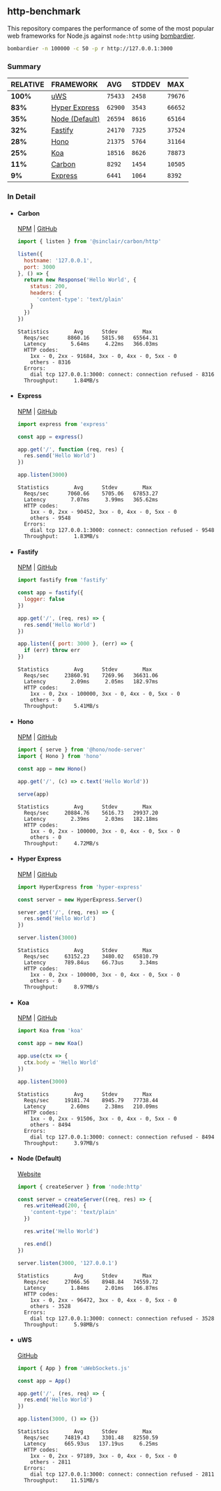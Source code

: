 ## http-benchmark

This repository compares the performance of some of the most popular web frameworks for Node.js against `node:http` using [bombardier](https://github.com/codesenberg/bombardier).

```bash
bombardier -n 100000 -c 50 -p r http://127.0.0.1:3000
```

### Summary

| RELATIVE | FRAMEWORK | AVG | STDDEV | MAX |
| :--- | :--- | :--- | :--- | :--- |
| **100%** | [uWS](#uws) | `75433` | `2458` | `79676` |
| **83%** | [Hyper Express](#hyper-express) | `62900` | `3543` | `66652` |
| **35%** | [Node (Default)](#node-default) | `26594` | `8616` | `65164` |
| **32%** | [Fastify](#fastify) | `24170` | `7325` | `37524` |
| **28%** | [Hono](#hono) | `21375` | `5764` | `31164` |
| **25%** | [Koa](#koa) | `18516` | `8626` | `78873` |
| **11%** | [Carbon](#carbon) | `8292` | `1454` | `10505` |
| **9%** | [Express](#express) | `6441` | `1064` | `8392` |


### In Detail

- #### Carbon
  [NPM](https://npmjs.com/@sinclair/carbon) | [GitHub](https://github.com/sinclairzx81/carbon)
  ```js
  import { listen } from '@sinclair/carbon/http'

  listen({
    hostname: '127.0.0.1',
    port: 3000
  }, () => {
    return new Response('Hello World', {
      status: 200,
      headers: {
        'content-type': 'text/plain'
      }
    })
  })
  ```

  ```
  Statistics        Avg      Stdev        Max
    Reqs/sec      8860.16    5815.98   65564.31
    Latency        5.64ms     4.22ms   366.03ms
    HTTP codes:
      1xx - 0, 2xx - 91684, 3xx - 0, 4xx - 0, 5xx - 0
      others - 8316
    Errors:
      dial tcp 127.0.0.1:3000: connect: connection refused - 8316
    Throughput:     1.84MB/s
  ```

- #### Express
  [NPM](https://npmjs.com/express) | [GitHub](https://github.com/expressjs/express)
  ```js
  import express from 'express'

  const app = express()

  app.get('/', function (req, res) {
    res.send('Hello World')
  })

  app.listen(3000)
  ```

  ```
  Statistics        Avg      Stdev        Max
    Reqs/sec      7060.66    5705.06   67853.27
    Latency        7.07ms     3.99ms   365.62ms
    HTTP codes:
      1xx - 0, 2xx - 90452, 3xx - 0, 4xx - 0, 5xx - 0
      others - 9548
    Errors:
      dial tcp 127.0.0.1:3000: connect: connection refused - 9548
    Throughput:     1.83MB/s
  ```

- #### Fastify
  [NPM](https://npmjs.com/fastify) | [GitHub](https://github.com/fastify/fastify)
  ```js
  import fastify from 'fastify'

  const app = fastify({
    logger: false
  })

  app.get('/', (req, res) => {
    res.send('Hello World')
  })

  app.listen({ port: 3000 }, (err) => {
    if (err) throw err
  })
  ```

  ```
  Statistics        Avg      Stdev        Max
    Reqs/sec     23860.91    7269.96   36631.06
    Latency        2.09ms     2.05ms   182.97ms
    HTTP codes:
      1xx - 0, 2xx - 100000, 3xx - 0, 4xx - 0, 5xx - 0
      others - 0
    Throughput:     5.41MB/s
  ```

- #### Hono
  [NPM](https://npmjs.com/hono) | [GitHub](https://github.com/honojs/hono)
  ```js
  import { serve } from '@hono/node-server'
  import { Hono } from 'hono'

  const app = new Hono()

  app.get('/', (c) => c.text('Hello World'))

  serve(app)
  ```

  ```
  Statistics        Avg      Stdev        Max
    Reqs/sec     20884.76    5616.73   29937.20
    Latency        2.39ms     2.03ms   182.18ms
    HTTP codes:
      1xx - 0, 2xx - 100000, 3xx - 0, 4xx - 0, 5xx - 0
      others - 0
    Throughput:     4.72MB/s
  ```

- #### Hyper Express
  [NPM](https://npmjs.com/hyper-express) | [GitHub](https://github.com/kartikk221/hyper-express)
  ```js
  import HyperExpress from 'hyper-express'

  const server = new HyperExpress.Server()

  server.get('/', (req, res) => {
    res.send('Hello World')
  })

  server.listen(3000)
  ```

  ```
  Statistics        Avg      Stdev        Max
    Reqs/sec     63152.23    3480.02   65810.79
    Latency      789.84us    66.73us     3.34ms
    HTTP codes:
      1xx - 0, 2xx - 100000, 3xx - 0, 4xx - 0, 5xx - 0
      others - 0
    Throughput:     8.97MB/s
  ```

- #### Koa
  [NPM](https://npmjs.com/koa) | [GitHub](https://github.com/koajs/koa)
  ```js
  import Koa from 'koa'

  const app = new Koa()

  app.use(ctx => {
    ctx.body = 'Hello World'
  })

  app.listen(3000)
  ```

  ```
  Statistics        Avg      Stdev        Max
    Reqs/sec     19181.74    8945.79   77738.44
    Latency        2.60ms     2.38ms   210.09ms
    HTTP codes:
      1xx - 0, 2xx - 91506, 3xx - 0, 4xx - 0, 5xx - 0
      others - 8494
    Errors:
      dial tcp 127.0.0.1:3000: connect: connection refused - 8494
    Throughput:     3.97MB/s
  ```

- #### Node (Default)
  [Website](https://nodejs.org/api/http.html)
  ```js
  import { createServer } from 'node:http'

  const server = createServer((req, res) => {
    res.writeHead(200, {
      'content-type': 'text/plain'
    })

    res.write('Hello World')

    res.end()
  })

  server.listen(3000, '127.0.0.1')
  ```

  ```
  Statistics        Avg      Stdev        Max
    Reqs/sec     27066.56    8948.84   74559.72
    Latency        1.84ms     2.01ms   166.87ms
    HTTP codes:
      1xx - 0, 2xx - 96472, 3xx - 0, 4xx - 0, 5xx - 0
      others - 3528
    Errors:
      dial tcp 127.0.0.1:3000: connect: connection refused - 3528
    Throughput:     5.98MB/s
  ```

- #### uWS
  [GitHub](https://github.com/uNetworking/uWebSockets.js)
  ```js
  import { App } from 'uWebSockets.js'

  const app = App()

  app.get('/', (res, req) => {
    res.end('Hello World')
  })

  app.listen(3000, () => {})
  ```

  ```
  Statistics        Avg      Stdev        Max
    Reqs/sec     74819.43    3301.48   82550.59
    Latency      665.93us   137.19us     6.25ms
    HTTP codes:
      1xx - 0, 2xx - 97189, 3xx - 0, 4xx - 0, 5xx - 0
      others - 2811
    Errors:
      dial tcp 127.0.0.1:3000: connect: connection refused - 2811
    Throughput:    11.51MB/s
  ```


